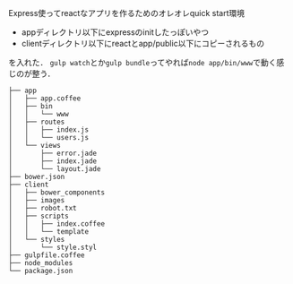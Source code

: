 Express使ってreactなアプリを作るためのオレオレquick start環境

- appディレクトリ以下にexpressのinitしたっぽいやつ
- clientディレクトリ以下にreactとapp/public以下にコピーされるもの

を入れた．
`gulp watch`とか`gulp bundle`ってやれば`node app/bin/www`で動く感じのが整う．

```
├── app
│   ├── app.coffee
│   ├── bin
│   │   └── www
│   ├── routes
│   │   ├── index.js
│   │   └── users.js
│   └── views
│       ├── error.jade
│       ├── index.jade
│       └── layout.jade
├── bower.json
├── client
│   ├── bower_components
│   ├── images
│   ├── robot.txt
│   ├── scripts
│   │   ├── index.coffee
│   │   └── template
│   └── styles
│       └── style.styl
├── gulpfile.coffee
├── node_modules
└── package.json
```